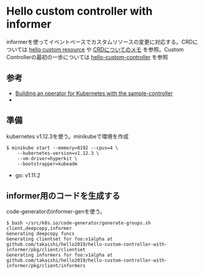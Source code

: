 # Hello custom controller with informer

informerを使ってイベントベースでカスタムリソースの変更に対応する。CRDについては [hello custom resource](https://github.com/takaishi/hello2018/tree/master/hello-custom-resource) や [CRDについてのメモ](https://repl.info/archives/2384/) を参照。Custom Controllerの最初の一歩については [hello-custom-controller](https://github.com/takaishi/hello2019/tree/master/hello-custom-controller) を参照

## 参考

* [Building an operator for Kubernetes with the sample-controller](https://itnext.io/building-an-operator-for-kubernetes-with-the-sample-controller-b4204be9ad56)
* 

## 準備

kubernetes v1.12.3を使う。minikubeで環境を作成

```
$ minikube start --memory=8192 --cpus=4 \
    --kubernetes-version=v1.12.3 \
    --vm-driver=hyperkit \
    --bootstrapper=kubeadm
```

- 
  go: v1.11.2

## informer用のコードを生成する

code-generatorのinformer-genを使う。

```
$ bash ~/src/k8s.io/code-generator/generate-groups.sh client,deepcopy,informer
Generating deepcopy funcs
Generating clientset for foo:v1alpha at github.com/takaishi/hello2019/hello-custom-controller-with-informer/pkg/client/clientset
Generating informers for foo:v1alpha at github.com/takaishi/hello2019/hello-custom-controller-with-informer/pkg/client/informers
```





















